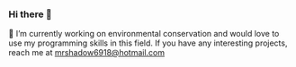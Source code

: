 ### Hi there 👋
🔭 I’m currently working on environmental conservation and would love to use my programming skills in this field. 
If you have any interesting projects, reach me at mrshadow6918@hotmail.com

<!--
**Shadow6918/Shadow6918** is a ✨ _special_ ✨ repository because its `README.md` (this file) appears on your GitHub profile.

Here are some ideas to get you started:

- 
- 🌱 I’m currently learning ...
- 👯 I’m looking to collaborate on ...
- 🤔 I’m looking for help with ...
- 💬 Ask me about ...
- 📫 How to reach me: ...
- 😄 Pronouns: ...
- ⚡ Fun fact: ...
-->
